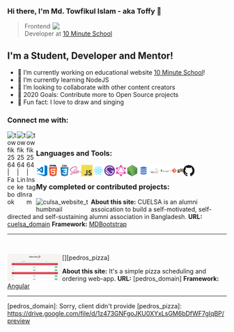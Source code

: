 ### Hi there, I'm Md. Towfikul Islam - aka Toffy 👋

[<img align="right" width="400" src="https://github-readme-stats.vercel.app/api?username=towfik2564&show_icons=true"/>](https://github.com/towfik2564)

> Frontend Developer at [10 Minute School](https://www.10minuteschool.com)

## I'm a Student, Developer and Mentor!

- 🔭 I’m currently working on educational website [10 Minute School][website]!
- 🌱 I’m currently learning NodeJS
- 👯 I’m looking to collaborate with other content creators
- 🥅 2020 Goals: Contribute more to Open Source projects
- 🤣 Fun fact: I love to draw and singing 

### Connect me with:

[<img align="left" alt="towfik2564 | Facebook" width="22px" src="https://cdn.jsdelivr.net/npm/simple-icons@v3/icons/facebook.svg" />][facebook]
[<img align="left" alt="towfik2564 | LinkedIn" width="22px" src="https://cdn.jsdelivr.net/npm/simple-icons@v3/icons/linkedin.svg" />][linkedin]
[<img align="left" alt="towfik2564 | Instagram" width="22px" src="https://cdn.jsdelivr.net/npm/simple-icons@v3/icons/instagram.svg" />][instagram]

<br />

### Languages and Tools:

<img align="left" alt="Visual Studio Code" width="26px" src="https://raw.githubusercontent.com/github/explore/80688e429a7d4ef2fca1e82350fe8e3517d3494d/topics/visual-studio-code/visual-studio-code.png" />
<img align="left" alt="HTML5" width="26px" src="https://raw.githubusercontent.com/github/explore/80688e429a7d4ef2fca1e82350fe8e3517d3494d/topics/html/html.png" />
<img align="left" alt="CSS3" width="26px" src="https://raw.githubusercontent.com/github/explore/80688e429a7d4ef2fca1e82350fe8e3517d3494d/topics/css/css.png" />
<img align="left" alt="Sass" width="26px" src="https://raw.githubusercontent.com/github/explore/80688e429a7d4ef2fca1e82350fe8e3517d3494d/topics/sass/sass.png" />
<img align="left" alt="JavaScript" width="26px" src="https://raw.githubusercontent.com/github/explore/80688e429a7d4ef2fca1e82350fe8e3517d3494d/topics/javascript/javascript.png" />
<img align="left" alt="React" width="26px" src="https://raw.githubusercontent.com/github/explore/80688e429a7d4ef2fca1e82350fe8e3517d3494d/topics/react/react.png" />
<img align="left" alt="Gatsby" width="26px" src="https://raw.githubusercontent.com/github/explore/e94815998e4e0713912fed477a1f346ec04c3da2/topics/gatsby/gatsby.png" />
<img align="left" alt="GraphQL" width="26px" src="https://raw.githubusercontent.com/github/explore/80688e429a7d4ef2fca1e82350fe8e3517d3494d/topics/graphql/graphql.png" />
<img align="left" alt="Node.js" width="26px" src="https://raw.githubusercontent.com/github/explore/80688e429a7d4ef2fca1e82350fe8e3517d3494d/topics/nodejs/nodejs.png" />
<img align="left" alt="SQL" width="26px" src="https://raw.githubusercontent.com/github/explore/80688e429a7d4ef2fca1e82350fe8e3517d3494d/topics/sql/sql.png" />
<img align="left" alt="MySQL" width="26px" src="https://raw.githubusercontent.com/github/explore/80688e429a7d4ef2fca1e82350fe8e3517d3494d/topics/mysql/mysql.png" />
<img align="left" alt="MongoDB" width="26px" src="https://raw.githubusercontent.com/github/explore/80688e429a7d4ef2fca1e82350fe8e3517d3494d/topics/mongodb/mongodb.png" />
<img align="left" alt="Git" width="26px" src="https://raw.githubusercontent.com/github/explore/80688e429a7d4ef2fca1e82350fe8e3517d3494d/topics/git/git.png" />
<img align="left" alt="GitHub" width="26px" src="https://raw.githubusercontent.com/github/explore/78df643247d429f6cc873026c0622819ad797942/topics/github/github.png" />

<br />

### My completed or contributed projects:

[<img align="left" alt="culsa_website_thumbnail" title="click to play video" width="25%" src="./assets/my_projects/images/cuelsa_website_codeforfood.png" />][cuelsa] 

**About this site:** CUELSA is an alumni assoication to build a self-motivated, self-directed and self-sustaining alumni association in Bangladesh. 
**URL:** [cuelsa_domain][cuelsa_domain]
**Framework:** [MDBootstrap](https://mdbootstrap.com/)

-----
<br/>

[<img align="left" alt="pedros_pizza_app_thumbnail" title="click to play video" width="25%" src="./assets/my_projects/images/pedros_pizza_angular_webapp_codeforfood_landscapemode.png" />][pedros_pizza] 


**About this site:** It's a simple pizza scheduling and ordering web-app.
**URL:** [pedros_domain]
**Framework:** [Angular](https://angular.io/)

-----

[facebook]: https://www.facebook.com/towfikul.islam1/
[website]: https://10minuteschool.com
[instagram]: https://www.instagram.com/towfik_2564/
[linkedin]: https://linkedin.com/in/towfikul-islam
[cuelsa]: https://drive.google.com/file/d/1z473GNFgoJKU0XYxLsGM6bDfWF7gIqBP/preview
[cuelsa_domain]: http://cuelsa.org/
[pedros_domain]: Sorry, client didn't provide
[pedros_pizza]: https://drive.google.com/file/d/1z473GNFgoJKU0XYxLsGM6bDfWF7gIqBP/preview